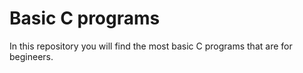 # Basic C programs
In this repository you will find the most basic C programs that are for begineers.
